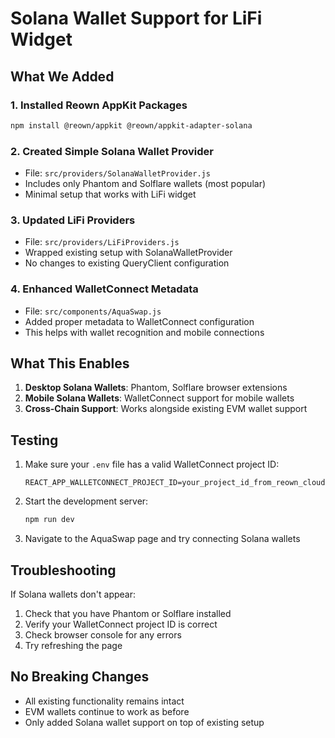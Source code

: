# Solana Wallet Support for LiFi Widget

## What We Added

### 1. Installed Reown AppKit Packages
```bash
npm install @reown/appkit @reown/appkit-adapter-solana
```

### 2. Created Simple Solana Wallet Provider
- File: `src/providers/SolanaWalletProvider.js`
- Includes only Phantom and Solflare wallets (most popular)
- Minimal setup that works with LiFi widget

### 3. Updated LiFi Providers
- File: `src/providers/LiFiProviders.js`
- Wrapped existing setup with SolanaWalletProvider
- No changes to existing QueryClient configuration

### 4. Enhanced WalletConnect Metadata
- File: `src/components/AquaSwap.js`
- Added proper metadata to WalletConnect configuration
- This helps with wallet recognition and mobile connections

## What This Enables

1. **Desktop Solana Wallets**: Phantom, Solflare browser extensions
2. **Mobile Solana Wallets**: WalletConnect support for mobile wallets
3. **Cross-Chain Support**: Works alongside existing EVM wallet support

## Testing

1. Make sure your `.env` file has a valid WalletConnect project ID:
   ```
   REACT_APP_WALLETCONNECT_PROJECT_ID=your_project_id_from_reown_cloud
   ```

2. Start the development server:
   ```bash
   npm run dev
   ```

3. Navigate to the AquaSwap page and try connecting Solana wallets

## Troubleshooting

If Solana wallets don't appear:
1. Check that you have Phantom or Solflare installed
2. Verify your WalletConnect project ID is correct
3. Check browser console for any errors
4. Try refreshing the page

## No Breaking Changes

- All existing functionality remains intact
- EVM wallets continue to work as before
- Only added Solana wallet support on top of existing setup 